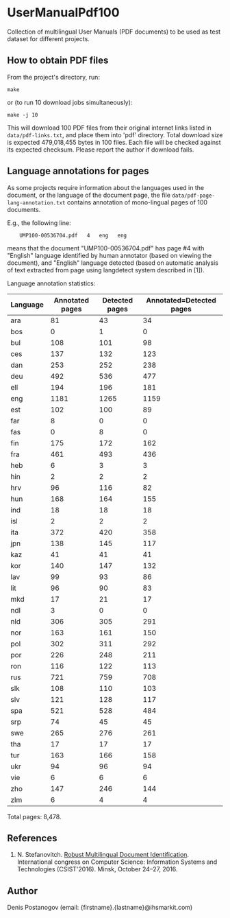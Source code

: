 # UserManualPdf100

Collection of multilingual User Manuals (PDF documents) to be used as test dataset for different projects.

## How to obtain PDF files

From the project's directory, run:

    make

or (to run 10 download jobs simultaneously):

    make -j 10

This will download 100 PDF files from their original internet links listed in `data/pdf-links.txt`, and place them into 'pdf' directory. Total download size is expected 479,018,455 bytes in 100 files. Each file will be checked against its expected checksum. Please report the author if download fails.

## Language annotations for pages

As some projects require information about the languages used in the document, or the language of the document page, the file `data/pdf-page-lang-annotation.txt` contains annotation of mono-lingual pages of 100 documents.

E.g., the following line:

        UMP100-00536704.pdf   4   eng   eng
     
means that the document "UMP100-00536704.pdf" has page #4 with "English" language identified by 
human annotator (based on viewing the document), and "English" language detected (based on automatic 
analysis of text extracted from page using langdetect system described in \[1\]).

Language annotation statistics:

|Language|Annotated pages|Detected pages|Annotated=Detected pages|
|-|-|-|-|
|ara|81|43|34|
|bos|0|1|0|
|bul|108|101|98|
|ces|137|132|123|
|dan|253|252|238|
|deu|492|536|477|
|ell|194|196|181|
|eng|1181|1265|1159|
|est|102|100|89|
|far|8|0|0|
|fas|0|8|0|
|fin|175|172|162|
|fra|461|493|436|
|heb|6|3|3|
|hin|2|2|2|
|hrv|96|116|82|
|hun|168|164|155|
|ind|18|18|18|
|isl|2|2|2|
|ita|372|420|358|
|jpn|138|145|117|
|kaz|41|41|41|
|kor|140|147|132|
|lav|99|93|86|
|lit|96|90|83|
|mkd|17|21|17|
|ndl|3|0|0|
|nld|306|305|291|
|nor|163|161|150|
|pol|302|311|292|
|por|226|248|211|
|ron|116|122|113|
|rus|721|759|708|
|slk|108|110|103|
|slv|121|128|117|
|spa|521|528|484|
|srp|74|45|45|
|swe|265|276|261|
|tha|17|17|17|
|tur|163|166|158|
|ukr|94|96|94|
|vie|6|6|6|
|zho|147|246|144|
|zlm|6|4|4|

Total pages: 8,478.

## References

1. N. Stefanovitch. [Robust Multilingual Document Identification](http://elib.bsu.by/bitstream/123456789/160177/1/Stefanovitch.pdf). International congress on Computer Science: Information Systems and Technologies (CSIST'2016). Minsk, October 24–27, 2016.

## Author

Denis Postanogov (email: {firstname}.{lastname}@ihsmarkit.com)
